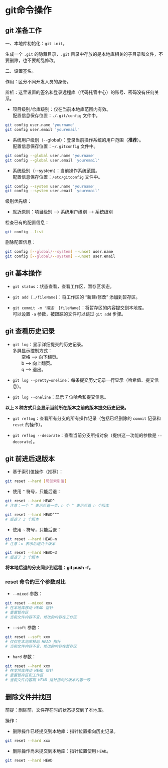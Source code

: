 # git命令操作

## git 准备工作

一、本地库初始化：`git init`。

生成一个 `.git` 的隐藏目录，`.git` 目录中存放的是本地库相关的子目录和文件，不要删除，也不要胡乱修改。

二、设置签名。

作用：区分不同开发人员的身份。

辨析：这里设置的签名和登录远程库（代码托管中心）的账号、密码没有任何关系。

- 项目级别/仓库级别：仅在当前本地库范围内有效。  
配置信息保存位置：`./.git/config` 文件中。

```bash
git config user.name 'yourname'
git config user.email 'youremail'
```

- 系统用户级别（--global）：登录当前操作系统的用户范围（**推荐**）。  
配置信息保存位置：`~/.gitconfig` 文件中。

```bash
git config --global user.name 'yourname'
git config --global user.email 'youremail'
```

- 系统级别（--system）：当前操作系统范围。  
配置信息保存位置：`/etc/gitconfig` 文件中。

```bash
git config --system user.name 'yourname'
git config --system user.email 'youremail'
```

级别优先级：

- 就近原则：项目级别 --> 系统用户级别 --> 系统级别

检查已有的配置信息：

```bash
git config --list
```

删除配置信息：

```bash
git config [--global/--system] --unset user.name
git config [--global/--system] --unset user.email
```

## git 基本操作

- `git status`：状态查看，查看工作区、暂存区状态。

- `git add [./fileName]`：将工作区的 “新建/修改” 添加到暂存区。

- `git commit -m '描述' [fileName]`：将暂存区的内容提交到本地库。  
可以设置 `-a` 参数，被跟踪的文件可以跳过 `git add` 步骤。

## git 查看历史记录

- `git log`：显示详细提交的历史记录。  
多屏显示控制方式：  
&emsp;&emsp;空格 --> 向下翻页。  
&emsp;&emsp;b --> 向上翻页。  
&emsp;&emsp;q --> 退出。

- `git log --pretty=oneline`：每条提交历史记录一行显示（哈希值、提交信息）。

- `git log --oneline`：显示 7 位哈希和提交信息。

**以上 3 种方式只会显示当前所在版本之前的版本提交历史记录。**

- `git reflog`：查看所有分支的所有操作记录（包括已经删除的 `commit` 记录和 `reset` 的操作）。

- `git reflog --decorate`：查看当前分支所指对象（提供这一功能的参数是 `--decorate`）。

## git 前进后退版本

- 基于索引值操作（推荐）：

```bash
git reset --hard [局部索引值]
```

- 使用 `^` 符号，只能后退：

```bash
git reset --hard HEAD^
# 注意：一个 ^ 表示后退一步，n 个 ^ 表示后退 n 个版本

git reset --hard HEAD^^^
# 后退了 3 个版本
```

- 使用 `~` 符号，只能后退：

```bash
git reset --hard HEAD~n
# 注意：n 表示后退几个版本

git reset --hard HEAD~3
# 后退了 3 个版本
```

**将本地后退的分支同步到远程：git push -f。**

### reset 命令的三个参数对比

- `--mixed` 参数：

```bash
git reset --mixed xxx
# 在本地库移动 HEAD 指针
# 重置暂存区
# 当前文件内容不变，修改的内容在工作区
```

- `--soft` 参数：

```bash
git reset --soft xxx
# 仅仅在本地库移动 HEAD 指针
# 当前文件内容不变，修改的内容在暂存区
```

- `hard` 参数：

```bash
git reset --hard xxx
# 在本地库移动 HEAD 指针
# 重置暂存区和工作区
# 当前文件内容跟 HEAD 指针指向的版本内容一致
```

## 删除文件并找回

前提：删除前，文件存在时的状态提交到了本地库。

操作：

- 删除操作已经提交到本地库：指针位置指向历史记录。

```bash
git reset --hard xxx
```

- 删除操作尚未提交到本地库：指针位置使用 `HEAD`。

```bash
git reset --hard HEAD
```
